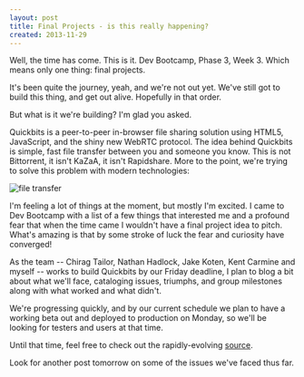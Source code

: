 ```yaml
---
layout: post
title: Final Projects - is this really happening?
created: 2013-11-29
---
```


Well, the time has come. This is it. Dev Bootcamp, Phase 3, Week 3. Which means
only one thing: final projects.

It's been quite the journey, yeah, and we're not out yet. We've still got to
build this thing, and get out alive. Hopefully in that order.

But what is it we're building? I'm glad you asked.

Quickbits is a peer-to-peer in-browser file sharing solution using HTML5,
JavaScript, and the shiny new WebRTC protocol. The idea behind Quickbits is
simple, fast file transfer between you and someone you know. This is not
Bittorrent, it isn't KaZaA, it isn't Rapidshare. More to the point, we're trying
to solve this problem with modern technologies:

![file
transfer](http://bloggeek.me/wp-content/uploads/2013/08/201308-send-file.png)

I'm feeling a lot of things at the moment, but mostly I'm excited. I came to Dev
Bootcamp with a list of a few things that interested me and a profound fear that
when the time came I wouldn't have a final project idea to pitch. What's amazing
is that by some stroke of luck the fear and curiosity have converged!

As the team -- Chirag Tailor, Nathan Hadlock, Jake Koten, Kent Carmine and
myself -- works to build Quickbits by our Friday
deadline, I plan to blog a bit about what we'll face, cataloging issues,
triumphs, and group milestones along with what worked and what didn't.

We're progressing quickly, and by our current schedule we plan to have a working
beta out and deployed to production on Monday, so we'll be looking for testers
and users at that time.

Until that time, feel free to check out the rapidly-evolving
[source](https://github.com/Surram/quickbits).

Look for another post tomorrow on some of the issues we've faced thus far.
